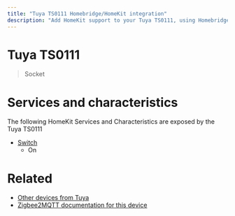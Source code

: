 ```yaml
---
title: "Tuya TS0111 Homebridge/HomeKit integration"
description: "Add HomeKit support to your Tuya TS0111, using Homebridge, Zigbee2MQTT and homebridge-z2m."
---
```

<!---
This file has been GENERATED using src/docgen/docgen.ts
DO NOT EDIT THIS FILE MANUALLY!
-->
# Tuya TS0111
> Socket


# Services and characteristics
The following HomeKit Services and Characteristics are exposed by
the Tuya TS0111

* [Switch](../../switch.md)
  * On


# Related
* [Other devices from Tuya](../index.md#tuya)
* [Zigbee2MQTT documentation for this device](https://www.zigbee2mqtt.io/devices/TS0111.html)
